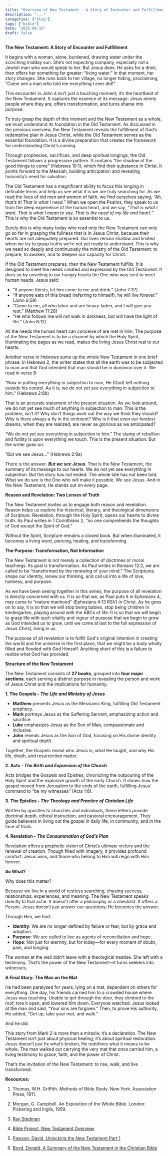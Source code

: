 ```yaml
---
title: "Overview of New Testament - A Story of Encounter and Fulfillment"
description: "..."
categories: ["blog"]
tags: ["bible"]
date: "2025-09-15"
draft: false
---
```

**The New Testament: A Story of Encounter and Fulfillment**

It begins with a woman, alone, burdened, drawing water under the scorching midday sun. She’s not expecting company, especially not a Jewish man who would speak to her. But Jesus does. He asks for a drink, then offers her something far greater: “living water.” In that moment, her story changes. She runs back to her village, no longer hiding, proclaiming, “Come see a man who told me everything I ever did!”

This encounter in John 4 isn’t just a touching moment; it’s the heartbeat of the New Testament. It captures the essence of its message: Jesus meets people where they are, offers transformation, and turns shame into purpose.

To truly grasp the depth of this moment and the New Testament as a whole, we must understand its foundation in the Old Testament. As discussed in the previous overview, the New Testament reveals the fulfillment of God’s redemptive plan in Jesus Christ, while the Old Testament serves as the essential foundation. It is a divine preparation that creates the framework for understanding Christ’s coming.

Through prophecies, sacrifices, and deep spiritual longings, the Old Testament follows a progressive pattern. It contains “the shadow of the good things to come” (Hebrews 10:1), which find their substance in Christ. It points forward to the Messiah, building anticipation and revealing humanity’s need for salvation.

The Old Testament has a magnificent ability to focus this longing in definable terms and help us see what it is we are truly searching for. As we read the lives of old men and women of faith, we find ourselves saying, _“Ah, that’s it! That is what I need.”_ When we open the Psalms, they speak to us from the deep experience of the human heart, and we say, _“That is what I want. That is what I mean to say. That is the need of my life and heart.”_ This is why the Old Testament is so essential to us.

Surely this is why many today who read only the New Testament can only go so far in grasping the fullness that is in Jesus Christ, because their hearts are not adequately prepared. Our lives remain shallow and limited when we try to grasp truths we’re not yet ready to understand. This is why we need so deeply and continuously the ministry of the Old Testament: to prepare, to awaken, and to deepen our capacity for Christ.

If the Old Testament prepares, then the New Testament fulfills. It is designed to meet the needs created and expressed by the Old Testament. It does so by unveiling to our hungry hearts the One who was sent to meet human needs. Jesus said:

- “If anyone thirsts, let him come to me and drink.” (John 7:37)
- “If anyone eats of this bread (referring to himself), he will live forever.” (John 6:58)
- “Come to me, all who labor and are heavy-laden, and I will give you rest.” (Matthew 11:28)
- “He who follows me will not walk in darkness, but will have the light of life.” (John 8:12)

All the needs the human heart can conceive of are met in Him. The purpose of the New Testament is to be a channel by which the Holy Spirit, illuminating the pages as we read, makes the living Jesus Christ real to our hearts.

Another verse in Hebrews sums up the whole New Testament in one brief phrase. In Hebrews 2, the writer states that all the earth was to be subjected to man and that God intended that man should be in dominion over it. We read in verse 8:

“Now in putting everything in subjection to man, He (God) left nothing outside his control. As it is, we do not yet see everything in subjection to him.” (Hebrews 2:8b)

That is an accurate statement of the present situation. As we look around, we do not yet see much of anything in subjection to man. This is the problem, isn’t it? Why don’t things work out the way we think they should? Why is there always a fly in the ointment? Why is it that even our fondest dreams, when they are realized, are never as glorious as we anticipated?

“We do not yet see everything in subjection to him.” The stamp of rebellion and futility is upon everything we touch. This is the present situation. But the writer goes on:

“But we see Jesus...” (Hebrews 2:9a)

There is the answer. _**But we see Jesus**._ That is the New Testament, the summary of its message to our hearts. We do not yet see everything in subjection. But the story has not ended. The whole tale has not been told. What we do see is the One who will make it possible. We see Jesus. And in the New Testament, He stands out on every page.

**Reason and Revelation: Two Lenses of Truth**

The New Testament invites us to engage both reason and revelation. Reason helps us explore the historical, literary, and theological dimensions of Scripture. Revelation, through the Holy Spirit, opens our hearts to divine truth. As Paul writes in 1 Corinthians 2, “no one comprehends the thoughts of God except the Spirit of God.”

Without the Spirit, Scripture remains a closed book. But when illuminated, it becomes a living word, piercing, healing, and transforming.

**The Purpose: Transformation, Not Information**

The New Testament is not merely a collection of doctrines or moral teachings. Its goal is transformation. As Paul writes in Romans 12:2, we are called to be “transformed by the renewing of your mind.” The Scriptures shape our identity, renew our thinking, and call us into a life of love, holiness, and purpose.

As we have been seeing together in this series, the purpose of all revelation is directly concerned with us. It is so that we, as Paul puts it in Ephesians 4, may come to “mature manhood” (Ephesians 4:13 RSV) in Christ. As he goes on to say, it is so that we will stop being babies, stop being children in kindergarten, playing around with the ABCs of life. It is so that we will begin to grasp life with such vitality and vigour of purpose that we begin to grow as God intended us to grow, until we come at last to the full expression of Jesus Christ, living in us.

The purpose of all revelation is to fulfill God's original intention in creating the world and the universe in the first place, that we might be a body wholly filled and flooded with God Himself. Anything short of this is a failure to realize what God has provided.

**Structure of the New Testament**

The New Testament consists of **27 books**, grouped into **four major sections**, each serving a distinct purpose in revealing the person and work of Jesus Christ and the implications for humanity.

**1\. The Gospels - _The Life and Ministry of Jesus_**

- **Matthew** presents Jesus as the Messianic King, fulfilling Old Testament prophecy.
- **Mark** portrays Jesus as the Suffering Servant, emphasizing action and sacrifice.
- **Luke** emphasizes Jesus as the Son of Man, compassionate and inclusive.
- **John** reveals Jesus as the Son of God, focusing on His divine identity and spiritual depth.

Together, the Gospels reveal who Jesus is, what He taught, and why His life, death, and resurrection matter.

**2\. Acts - _The Birth and Expansion of the Church_**

Acts bridges the Gospels and Epistles, chronicling the outpouring of the Holy Spirit and the explosive growth of the early Church. It shows how the gospel moved from Jerusalem to the ends of the earth, fulfilling Jesus’ command to “be my witnesses” (Acts 1:8).

**3\. The Epistles - _The Theology and Practice of Christian Life_**

Written by apostles to churches and individuals, these letters provide doctrinal depth, ethical instruction, and pastoral encouragement. They guide believers in living out the gospel in daily life, in community, and in the face of trials.

**4\. Revelation - _The Consummation of God’s Plan_**

Revelation offers a prophetic vision of Christ’s ultimate victory and the renewal of creation. Though filled with imagery, it provides profound comfort: Jesus wins, and those who belong to Him will reign with Him forever.

**So What?**

Why does this matter?

Because we live in a world of restless searching, chasing success, relationships, experiences, and meaning. The New Testament speaks directly to that ache. It doesn’t offer a philosophy or a checklist. It offers a Person. Jesus doesn’t just answer our questions; He becomes the answer.

Through Him, we find:

- **Identity**: We are no longer defined by failure or fear, but by grace and adoption.
- **Purpose**: We are called to live as agents of reconciliation and hope.
- **Hope**: Not just for eternity, but for today—for every moment of doubt, pain, and longing.

The woman at the well didn’t leave with a theological treatise. She left with a testimony. That’s the power of the New Testament—it turns seekers into witnesses.

**A Final Story: The Man on the Mat**

He had been paralyzed for years, lying on a mat, dependent on others for everything. One day, his friends carried him to a crowded house where Jesus was teaching. Unable to get through the door, they climbed to the roof, tore it open, and lowered him down. Everyone watched. Jesus looked at the man and said, “Your sins are forgiven.” Then, to prove His authority, He added, “Get up, take your mat, and walk.”

And he did.

This story from Mark 2 is more than a miracle; it’s a declaration. The New Testament isn’t just about physical healing; it’s about spiritual restoration. Jesus doesn’t just fix what’s broken, He redefines what it means to be whole. The man walked out carrying the very mat that once carried him, a living testimony to grace, faith, and the power of Christ.

That’s the invitation of the New Testament: to rise, walk, and live transformed.

**Resources:**

1) Thomas, W.H. Griffith. Methods of Bible Study. New York: Association Press, 1911.

2) Morgan, G. Campbell. An Exposition of the Whole Bible. London: Pickering and Inglis, 1959.

3) [Ray Stedman](https://www.raystedman.org/bible-overview/panorama/god-has-spoken-in-these-last-days) 

4) [Bible Project, New Testament Overview](https://bibleproject.com/videos/new-testament-overview/)

5) [Pawson, David, Unlocking the New Testament Part 1](https://www.youtube.com/watch?v=F2KMYwBRngU)

6) [Boyd, Donald, A Summary of the New Testament in the Christian Bible](https://donaldboyd.org/2020/01/13/a-summary-of-the-new-testament-in-the-christian-bible/)

